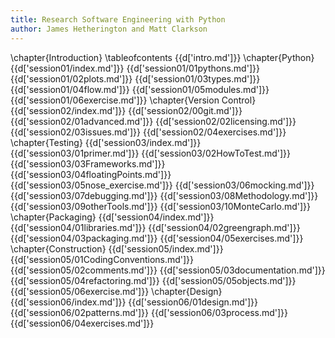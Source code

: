 ```yaml
---
title: Research Software Engineering with Python
author: James Hetherington and Matt Clarkson
---
```


\chapter{Introduction}
\tableofcontents
{{d['intro.md']}}
\chapter{Python}
{{d['session01/index.md']}}
{{d['session01/01pythons.md']}}
{{d['session01/02plots.md']}}
{{d['session01/03types.md']}}
{{d['session01/04flow.md']}}
{{d['session01/05modules.md']}}
{{d['session01/06exercise.md']}}
\chapter{Version Control}
{{d['session02/index.md']}}
{{d['session02/00git.md']}}
{{d['session02/01advanced.md']}}
{{d['session02/02licensing.md']}}
{{d['session02/03issues.md']}}
{{d['session02/04exercises.md']}}
\chapter{Testing}
{{d['session03/index.md']}}
{{d['session03/01primer.md']}}
{{d['session03/02HowToTest.md']}}
{{d['session03/03Frameworks.md']}}
{{d['session03/04floatingPoints.md']}}
{{d['session03/05nose_exercise.md']}}
{{d['session03/06mocking.md']}}
{{d['session03/07debugging.md']}}
{{d['session03/08Methodology.md']}}
{{d['session03/09otherTools.md']}}
{{d['session03/10MonteCarlo.md']}}
\chapter{Packaging}
{{d['session04/index.md']}}
{{d['session04/01libraries.md']}}
{{d['session04/02greengraph.md']}}
{{d['session04/03packaging.md']}}
{{d['session04/05exercises.md']}}
\chapter{Construction}
{{d['session05/index.md']}}
{{d['session05/01CodingConventions.md']}}
{{d['session05/02comments.md']}}
{{d['session05/03documentation.md']}}
{{d['session05/04refactoring.md']}}
{{d['session05/05objects.md']}}
{{d['session05/06exercise.md']}}
\chapter{Design}
{{d['session06/index.md']}}
{{d['session06/01design.md']}}
{{d['session06/02patterns.md']}}
{{d['session06/03process.md']}}
{{d['session06/04exercises.md']}}
